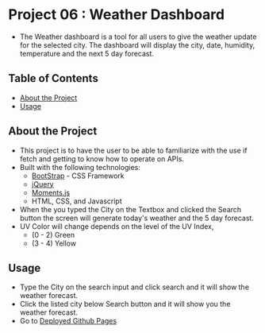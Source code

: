 # Project 06 : Weather Dashboard

- The Weather dashboard is a tool for all users to give the weather update for the selected city. The dashboard will display the city, date, humidity, temperature and the next 5 day forecast. 

## Table of Contents

- [About the Project](#about-the-project)
- [Usage](#usage)

## About the Project

- This project is to have the user to be able to familiarize with the use if fetch and getting to know how to operate on APIs. 
- Built with the following technologies:
    - [BootStrap](https://getbootstrap.com/) - CSS Framework 
    - [jQuery](https://jquery.com/)
    - [Moments.js](https://momentjs.com/)
    - HTML, CSS, and Javascript
- When the you typed the City on the Textbox and clicked the Search button the screen will generate today's weather and the 5 day forecast. 
- UV Color will change depends on the level of the UV Index,
    - (0 - 2) Green
    - (3 - 4) Yellow

## Usage

- Type the City on the search input and click search and it will show the weather forecast.
- Click the listed city below Search button and it will show you the weather forecast.
- Go to [Deployed Github Pages](https://raws-boop.github.io/06_weather_dash/)

